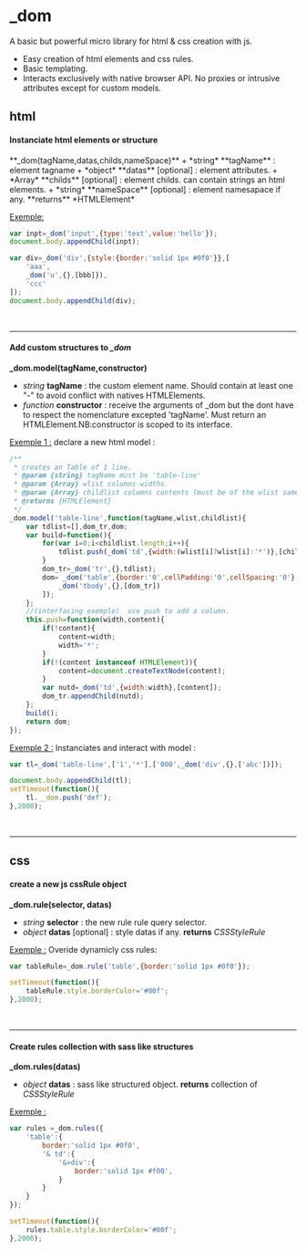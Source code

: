 
<style>

</style>
# _dom

A basic but powerful micro library for html &amp; css creation with js.

+ Easy creation of html elements and css rules.
+ Basic templating.
+ Interacts exclusively with native browser API.
No proxies or intrusive attributes except for custom models.

## html

#### Instanciate html elements or structure

<div></div>
**_dom(tagName,datas,childs,nameSpace)**
+ *string* **tagName** : element tagname
+ *object* **datas** [optional] : element attributes.
+ *Array* **childs** [optional] : element childs. can contain strings an html elements.
+ *string* **nameSpace** [optional] : element namesapace if any.
**returns** *HTMLElement*

<u>Exemple:</u>
```javascript
var inpt=_dom('input',{type:'text',value:'hello'});
document.body.appendChild(inpt);

var div=_dom('div',{style:{border:'solid 1px #0f0'}},[
	'aaa',
	_dom('u',{},[bbb]}),
	'ccc'
]);
document.body.appendChild(div);
```
<br/>
<hr/>


#### Add custom structures to *_dom*

**_dom.model(tagName,constructor)**
+ *string* **tagName** : the custom element name. Should contain at least one "-" to avoid conflict with natives HTMLElements.
+ *function* **constructor** : receive the arguments of _dom but the dont have to respect the nomenclature excepted 'tagName'. Must return an HTMLElement.NB:constructor is scoped to its interface.

<u>Exemple 1 :</u>
declare a new html model :

```javascript
/**
 * creates an Table of 1 line.
 * @param {string} tagName must be 'table-line'
 * @param {Array} wlist columns widths
 * @param {Array} childlist columns contents (must be of the wlist same length).
 * @returns {HTMLElement}
 */
_dom.model('table-line',function(tagName,wlist,childlist){
	var tdlist=[],dom_tr,dom;
	var build=function(){
		for(var i=0;i<childlist.length;i++){
			tdlist.push(_dom('td',{width:(wlist[i]?wlist[i]:'*')},[childlist[i]]));
		}
		dom_tr=_dom('tr',{},tdlist);
		dom= _dom('table',{border:'0',cellPadding:'0',cellSpacing:'0'},[
			_dom('tbody',{},[dom_tr])
		]);
	};
	//(interfacing exemple)  use push to add a column.
	this.push=function(width,content){
		if(!content){
			content=width;
			width='*';
		}
		if(!(content instanceof HTMLElement)){
			content=document.createTextNode(content);
		}
		var nutd=_dom('td',{width:width},[content]);
		dom_tr.appendChild(nutd);
	};
	build();
	return dom;
});

```

<u>Exemple 2 :</u>
Instanciates and interact with model :

```javascript
var tl=_dom('table-line',['1','*'],['000',_dom('div',{},['abc'])]);

document.body.appendChild(tl);
setTimeout(function(){
	tl.__dom.push('def');
},2000);

```
<br/>
<hr/>

## css

#### create a new js cssRule object

**_dom.rule(selector, datas)**
+ *string* **selector** : the new rule rule query selector.
+ *object* **datas** [optional] : style datas if any.
**returns** *CSSStyleRule*


<u>Exemple :</u>
Overide dynamicly css rules:
```javascript
var tableRule=_dom.rule('table',{border:'solid 1px #0f0'});

setTimeout(function(){
	tableRule.style.borderColor='#00f';
},2000);

```
<br/>
<hr/>

#### Create rules collection with sass like structures


**_dom.rules(datas)**
+ *object* **datas** : sass like structured object.
**returns** collection of *CSSStyleRule*


<u>Exemple :</u>
```javascript
var rules =_dom.rules({
	'table':{
		border:'solid 1px #0f0',
		'& td':{
			'&>div':{
				border:'solid 1px #f00',
			}
		}
	}
});

setTimeout(function(){
	rules.table.style.borderColor='#00f';
},2000);

```
